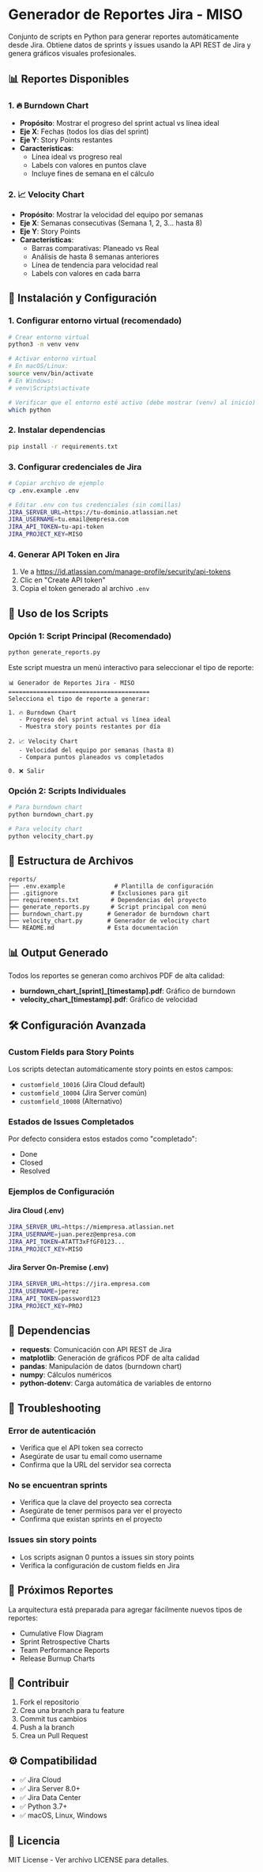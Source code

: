 # Generador de Reportes Jira - MISO

Conjunto de scripts en Python para generar reportes automáticamente desde Jira. Obtiene datos de sprints y issues usando la API REST de Jira y genera gráficos visuales profesionales.

## 📊 Reportes Disponibles

### 1. 🔥 Burndown Chart
- **Propósito**: Mostrar el progreso del sprint actual vs línea ideal
- **Eje X**: Fechas (todos los días del sprint)
- **Eje Y**: Story Points restantes
- **Características**: 
  - Línea ideal vs progreso real
  - Labels con valores en puntos clave
  - Incluye fines de semana en el cálculo

### 2. 📈 Velocity Chart  
- **Propósito**: Mostrar la velocidad del equipo por semanas
- **Eje X**: Semanas consecutivas (Semana 1, 2, 3... hasta 8)
- **Eje Y**: Story Points
- **Características**:
  - Barras comparativas: Planeado vs Real
  - Análisis de hasta 8 semanas anteriores
  - Línea de tendencia para velocidad real
  - Labels con valores en cada barra

## 🚀 Instalación y Configuración

### 1. Configurar entorno virtual (recomendado)
```bash
# Crear entorno virtual
python3 -m venv venv

# Activar entorno virtual
# En macOS/Linux:
source venv/bin/activate
# En Windows:
# venv\Scripts\activate

# Verificar que el entorno esté activo (debe mostrar (venv) al inicio)
which python
```

### 2. Instalar dependencias
```bash
pip install -r requirements.txt
```

### 3. Configurar credenciales de Jira
```bash
# Copiar archivo de ejemplo
cp .env.example .env

# Editar .env con tus credenciales (sin comillas)
JIRA_SERVER_URL=https://tu-dominio.atlassian.net
JIRA_USERNAME=tu.email@empresa.com
JIRA_API_TOKEN=tu-api-token
JIRA_PROJECT_KEY=MISO
```

### 4. Generar API Token en Jira
1. Ve a https://id.atlassian.com/manage-profile/security/api-tokens
2. Clic en "Create API token"
3. Copia el token generado al archivo `.env`

## 📱 Uso de los Scripts

### Opción 1: Script Principal (Recomendado)
```bash
python generate_reports.py
```

Este script muestra un menú interactivo para seleccionar el tipo de reporte:
```
📊 Generador de Reportes Jira - MISO
========================================
Selecciona el tipo de reporte a generar:

1. 🔥 Burndown Chart
   - Progreso del sprint actual vs línea ideal
   - Muestra story points restantes por día

2. 📈 Velocity Chart
   - Velocidad del equipo por semanas (hasta 8)
   - Compara puntos planeados vs completados

0. ❌ Salir
```

### Opción 2: Scripts Individuales
```bash
# Para burndown chart
python burndown_chart.py

# Para velocity chart  
python velocity_chart.py
```

## 📁 Estructura de Archivos

```
reports/
├── .env.example              # Plantilla de configuración
├── .gitignore               # Exclusiones para git
├── requirements.txt         # Dependencias del proyecto
├── generate_reports.py      # Script principal con menú
├── burndown_chart.py       # Generador de burndown chart
├── velocity_chart.py       # Generador de velocity chart
└── README.md               # Esta documentación
```

## 📊 Output Generado

Todos los reportes se generan como archivos PDF de alta calidad:

- **burndown_chart_[sprint]_[timestamp].pdf**: Gráfico de burndown
- **velocity_chart_[timestamp].pdf**: Gráfico de velocidad

## 🛠 Configuración Avanzada

### Custom Fields para Story Points
Los scripts detectan automáticamente story points en estos campos:
- `customfield_10016` (Jira Cloud default)
- `customfield_10004` (Jira Server común)
- `customfield_10008` (Alternativo)

### Estados de Issues Completados
Por defecto considera estos estados como "completado":
- Done
- Closed  
- Resolved

### Ejemplos de Configuración

#### Jira Cloud (.env)
```bash
JIRA_SERVER_URL=https://miempresa.atlassian.net
JIRA_USERNAME=juan.perez@empresa.com
JIRA_API_TOKEN=ATATT3xFfGF0123...
JIRA_PROJECT_KEY=MISO
```

#### Jira Server On-Premise (.env)
```bash
JIRA_SERVER_URL=https://jira.empresa.com
JIRA_USERNAME=jperez
JIRA_API_TOKEN=password123
JIRA_PROJECT_KEY=PROJ
```

## 🔧 Dependencias

- **requests**: Comunicación con API REST de Jira
- **matplotlib**: Generación de gráficos PDF de alta calidad
- **pandas**: Manipulación de datos (burndown chart)
- **numpy**: Cálculos numéricos
- **python-dotenv**: Carga automática de variables de entorno

## 🚨 Troubleshooting

### Error de autenticación
- Verifica que el API token sea correcto
- Asegúrate de usar tu email como username
- Confirma que la URL del servidor sea correcta

### No se encuentran sprints
- Verifica que la clave del proyecto sea correcta
- Asegúrate de tener permisos para ver el proyecto
- Confirma que existan sprints en el proyecto

### Issues sin story points
- Los scripts asignan 0 puntos a issues sin story points
- Verifica la configuración de custom fields en Jira

## 🔮 Próximos Reportes

La arquitectura está preparada para agregar fácilmente nuevos tipos de reportes:
- Cumulative Flow Diagram
- Sprint Retrospective Charts
- Team Performance Reports
- Release Burnup Charts

## 🤝 Contribuir

1. Fork el repositorio
2. Crea una branch para tu feature
3. Commit tus cambios
4. Push a la branch
5. Crea un Pull Request

## ⚙️ Compatibilidad

- ✅ Jira Cloud
- ✅ Jira Server 8.0+
- ✅ Jira Data Center
- ✅ Python 3.7+
- ✅ macOS, Linux, Windows

## 📄 Licencia

MIT License - Ver archivo LICENSE para detalles.